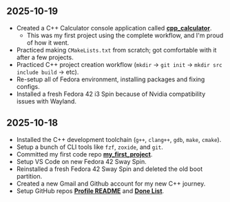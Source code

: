 ## 2025-10-19

- Created a C++ Calculator console application called **[cpp_calculator](https://github.com/pointerchain/cpp_calculator)**.
    - This was my first project using the complete workflow, and I'm proud of how it went.
- Practiced making `CMakeLists.txt` from scratch; got comfortable with it after a few projects.
- Practiced C++ project creation workflow (`mkdir` -> `git init` -> `mkdir src include build` -> etc).
- Re-setup all of Fedora environment, installing packages and fixing configs.
- Installed a fresh Fedora 42 i3 Spin because of Nvidia compatibility issues with Wayland.

## 2025-10-18

- Installed the C++ development toolchain (`g++`, `clang++`, `gdb`, `make`, `cmake`).
- Setup a bunch of CLI tools like `fzf`, `zoxide`, and `git`.
- Committed my first code repo **[my_first_project](https://github.com/pointerchain/pointerchain)**.
- Setup VS Code on new Fedora 42 Sway Spin.
- Reinstalled a fresh Fedora 42 Sway Spin and deleted the old boot partition.
- Created a new Gmail and Github account for my new C++ journey.
- Setup GitHub repos **[Profile README](https://github.com/pointerchain/pointerchain)** and **[Done List](https://github.com/pointerchain/my_cpp_journey)**.